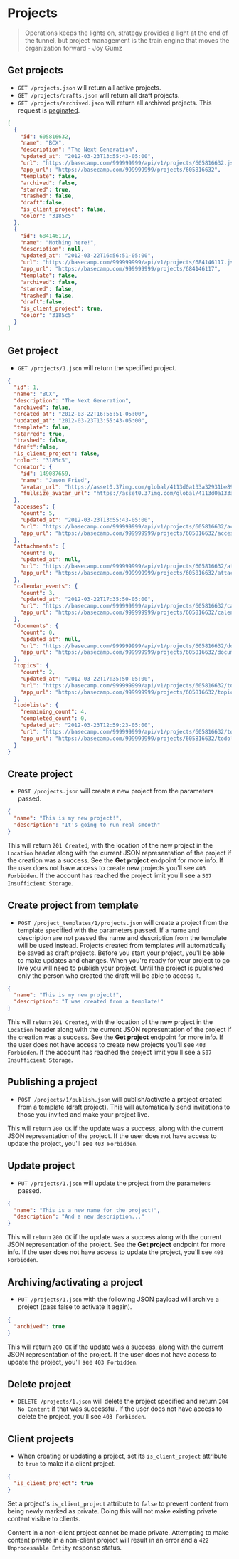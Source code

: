 Projects
========

> Operations keeps the lights on, strategy provides a light at the end of the tunnel,
> but project management is the train engine that moves the organization forward - Joy Gumz


Get projects
------------

* `GET /projects.json` will return all active projects.
* `GET /projects/drafts.json` will return all draft projects.
* `GET /projects/archived.json` will return all archived projects. This request is [paginated](https://github.com/basecamp/bcx-api?tab=readme-ov-file#pagination).

```json
[
  {
    "id": 605816632,
    "name": "BCX",
    "description": "The Next Generation",
    "updated_at": "2012-03-23T13:55:43-05:00",
    "url": "https://basecamp.com/999999999/api/v1/projects/605816632.json",
    "app_url": "https://basecamp.com/999999999/projects/605816632",
    "template": false,
    "archived": false,
    "starred": true,
    "trashed": false,
    "draft":false,
    "is_client_project": false,
    "color": "3185c5"
  },
  {
    "id": 684146117,
    "name": "Nothing here!",
    "description": null,
    "updated_at": "2012-03-22T16:56:51-05:00",
    "url": "https://basecamp.com/999999999/api/v1/projects/684146117.json",
    "app_url": "https://basecamp.com/999999999/projects/684146117",
    "template": false,
    "archived": false,
    "starred": false,
    "trashed": false,
    "draft":false,
    "is_client_project": true,
    "color": "3185c5"
  }
]
```


Get project
-----------

* `GET /projects/1.json` will return the specified project.

```json
{
  "id": 1,
  "name": "BCX",
  "description": "The Next Generation",
  "archived": false,
  "created_at": "2012-03-22T16:56:51-05:00",
  "updated_at": "2012-03-23T13:55:43-05:00",
  "template": false,
  "starred": true,
  "trashed": false,
  "draft":false,
  "is_client_project": false,
  "color": "3185c5",
  "creator": {
    "id": 149087659,
    "name": "Jason Fried",
    "avatar_url": "https://asset0.37img.com/global/4113d0a133a32931be8934e70b2ea21efeff72c1/avatar.96.gif?r=3",
    "fullsize_avatar_url": "https://asset0.37img.com/global/4113d0a133a32931be8934e70b2ea21efeff72c1/original.gif?r=3"
  },
  "accesses": {
    "count": 5,
    "updated_at": "2012-03-23T13:55:43-05:00",
    "url": "https://basecamp.com/999999999/api/v1/projects/605816632/accesses.json",
    "app_url": "https://basecamp.com/999999999/projects/605816632/accesses"
  },
  "attachments": {
    "count": 0,
    "updated_at": null,
    "url": "https://basecamp.com/999999999/api/v1/projects/605816632/attachments.json",
    "app_url": "https://basecamp.com/999999999/projects/605816632/attachments"
  },
  "calendar_events": {
    "count": 3,
    "updated_at": "2012-03-22T17:35:50-05:00",
    "url": "https://basecamp.com/999999999/api/v1/projects/605816632/calendar_events.json",
    "app_url": "https://basecamp.com/999999999/projects/605816632/calendar_events"
  },
  "documents": {
    "count": 0,
    "updated_at": null,
    "url": "https://basecamp.com/999999999/api/v1/projects/605816632/documents.json",
    "app_url": "https://basecamp.com/999999999/projects/605816632/documents"
  },
  "topics": {
    "count": 2,
    "updated_at": "2012-03-22T17:35:50-05:00",
    "url": "https://basecamp.com/999999999/api/v1/projects/605816632/topics.json",
    "app_url": "https://basecamp.com/999999999/projects/605816632/topics"
  },
  "todolists": {
    "remaining_count": 4,
    "completed_count": 0,
    "updated_at": "2012-03-23T12:59:23-05:00",
    "url": "https://basecamp.com/999999999/api/v1/projects/605816632/todolists.json",
    "app_url": "https://basecamp.com/999999999/projects/605816632/todolists"
  }
}
```


Create project
--------------

* `POST /projects.json` will create a new project from the parameters passed.

```json
{
  "name": "This is my new project!",
  "description": "It's going to run real smooth"
}
```

This will return `201 Created`, with the location of the new project in the `Location` header along with the current JSON representation of the project if the creation was a success. See the **Get project** endpoint for more info. If the user does not have access to create new projects you'll see `403 Forbidden`. If the account has reached the project limit you'll see a `507 Insufficient Storage`.

Create project from template
----------------------------

* `POST /project_templates/1/projects.json` will create a project from the template specified with the parameters passed. If a name and description are not passed the name and description from the template will be used instead. Projects created from templates will automatically be saved as draft projects. Before you start your project, you'll be able to make updates and changes. When you're ready for your project to go live you will need to publish your project. Until the project is published only the person who created the draft will be able to access it.

```json
{
  "name": "This is my new project!",
  "description": "I was created from a template!"
}
```

This will return `201 Created`, with the location of the new project in the `Location` header along with the current JSON representation of the project if the creation was a success. See the **Get project** endpoint for more info. If the user does not have access to create new projects you'll see `403 Forbidden`. If the account has reached the project limit you'll see a `507 Insufficient Storage`.


Publishing a project
--------------------

* `POST /projects/1/publish.json` will publish/activate a project created from a template (draft project). This will automatically send invitations to those you invited and make your project live.

This will return `200 OK` if the update was a success, along with the current JSON representation of the project. If the user does not have access to update the project, you'll see `403 Forbidden`.


Update project
---------------

* `PUT /projects/1.json` will update the project from the parameters passed.

```json
{
  "name": "This is a new name for the project!",
  "description": "And a new description..."
}
```

This will return `200 OK` if the update was a success along with the current JSON representation of the project. See the **Get project** endpoint for more info. If the user does not have access to update the project, you'll see `403 Forbidden`.


Archiving/activating a project
------------------------------

* `PUT /projects/1.json` with the following JSON payload will archive a project (pass false to activate it again).

```json
{
  "archived": true
}
```

This will return `200 OK` if the update was a success, along with the current JSON representation of the project. If the user does not have access to update the project, you'll see `403 Forbidden`.


Delete project
-------------

* `DELETE /projects/1.json` will delete the project specified and return `204 No Content` if that was successful. If the user does not have access to delete the project, you'll see `403 Forbidden`.


Client projects
---------------

* When creating or updating a project, set its `is_client_project` attribute to `true` to make it a client project.

```json
{
  "is_client_project": true
}
```

Set a project's `is_client_project` attribute to `false` to prevent content from being newly marked as private. Doing this will not make existing private content visible to clients.

Content in a non-client project cannot be made private. Attempting to make content private in a non-client project will result in an error and a `422 Unprocessable Entity` response status.
